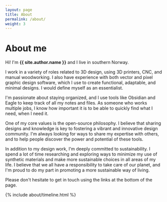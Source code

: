 ```yaml
---
layout: page
title: About
permalink: /about/
weight: 3
---
```


# **About me**

Hi! I'm **{{ site.author.name }}** and I live in southern Norway.<br>

I work in a variety of roles related to 3D design, using 3D printers, CNC, and manual woodworking. I also have experience with both vector and pixel graphic design software, which I use to create functional, adaptable, and minimal designs. I would define myself as an essentialist.

I'm passionate about staying organized, and I use tools like Obsidian and Eagle to keep track of all my notes and files. As someone who works multiple jobs, I know how important it is to be able to quickly find what I need, when I need it.

One of my core values is the open-source philosophy. I believe that sharing designs and knowledge is key to fostering a vibrant and innovative design community. I'm always looking for ways to share my expertise with others, and to help people discover the power and potential of these tools.

In addition to my design work, I'm deeply committed to sustainability. I spend a lot of time researching and exploring ways to minimize my use of synthetic materials and make more sustainable choices in all areas of my life. I believe that we all have a responsibility to take care of our planet, and I'm proud to do my part in promoting a more sustainable way of living.

Please don't hesitate to get in touch using the links at the bottom of the page.

<div class="row">
{% include about/timeline.html %}
</div>